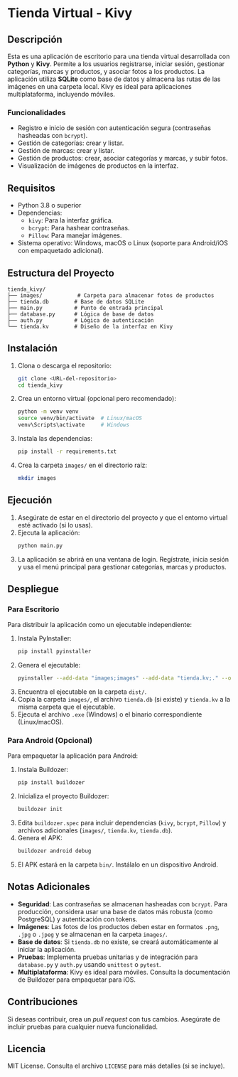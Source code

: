 # Tienda Virtual - Kivy

## Descripción
Esta es una aplicación de escritorio para una tienda virtual desarrollada con **Python** y **Kivy**. Permite a los usuarios registrarse, iniciar sesión, gestionar categorías, marcas y productos, y asociar fotos a los productos. La aplicación utiliza **SQLite** como base de datos y almacena las rutas de las imágenes en una carpeta local. Kivy es ideal para aplicaciones multiplataforma, incluyendo móviles.

### Funcionalidades
- Registro e inicio de sesión con autenticación segura (contraseñas hasheadas con `bcrypt`).
- Gestión de categorías: crear y listar.
- Gestión de marcas: crear y listar.
- Gestión de productos: crear, asociar categorías y marcas, y subir fotos.
- Visualización de imágenes de productos en la interfaz.

## Requisitos
- Python 3.8 o superior
- Dependencias:
  - `kivy`: Para la interfaz gráfica.
  - `bcrypt`: Para hashear contraseñas.
  - `Pillow`: Para manejar imágenes.
- Sistema operativo: Windows, macOS o Linux (soporte para Android/iOS con empaquetado adicional).

## Estructura del Proyecto
```
tienda_kivy/
├── images/           # Carpeta para almacenar fotos de productos
├── tienda.db        # Base de datos SQLite
├── main.py          # Punto de entrada principal
├── database.py      # Lógica de base de datos
├── auth.py          # Lógica de autenticación
└── tienda.kv        # Diseño de la interfaz en Kivy
```

## Instalación
1. Clona o descarga el repositorio:
   ```bash
   git clone <URL-del-repositorio>
   cd tienda_kivy
   ```
2. Crea un entorno virtual (opcional pero recomendado):
   ```bash
   python -m venv venv
   source venv/bin/activate  # Linux/macOS
   venv\Scripts\activate     # Windows
   ```
3. Instala las dependencias:
   ```bash
   pip install -r requirements.txt
   ```
4. Crea la carpeta `images/` en el directorio raíz:
   ```bash
   mkdir images
   ```

## Ejecución
1. Asegúrate de estar en el directorio del proyecto y que el entorno virtual esté activado (si lo usas).
2. Ejecuta la aplicación:
   ```bash
   python main.py
   ```
3. La aplicación se abrirá en una ventana de login. Regístrate, inicia sesión y usa el menú principal para gestionar categorías, marcas y productos.

## Despliegue
### Para Escritorio
Para distribuir la aplicación como un ejecutable independiente:
1. Instala PyInstaller:
   ```bash
   pip install pyinstaller
   ```
2. Genera el ejecutable:
   ```bash
   pyinstaller --add-data "images;images" --add-data "tienda.kv;." --onefile main.py
   ```
3. Encuentra el ejecutable en la carpeta `dist/`.
4. Copia la carpeta `images/`, el archivo `tienda.db` (si existe) y `tienda.kv` a la misma carpeta que el ejecutable.
5. Ejecuta el archivo `.exe` (Windows) o el binario correspondiente (Linux/macOS).

### Para Android (Opcional)
Para empaquetar la aplicación para Android:
1. Instala Buildozer:
   ```bash
   pip install buildozer
   ```
2. Inicializa el proyecto Buildozer:
   ```bash
   buildozer init
   ```
3. Edita `buildozer.spec` para incluir dependencias (`kivy`, `bcrypt`, `Pillow`) y archivos adicionales (`images/`, `tienda.kv`, `tienda.db`).
4. Genera el APK:
   ```bash
   buildozer android debug
   ```
5. El APK estará en la carpeta `bin/`. Instálalo en un dispositivo Android.

## Notas Adicionales
- **Seguridad**: Las contraseñas se almacenan hasheadas con `bcrypt`. Para producción, considera usar una base de datos más robusta (como PostgreSQL) y autenticación con tokens.
- **Imágenes**: Las fotos de los productos deben estar en formatos `.png`, `.jpg` o `.jpeg` y se almacenan en la carpeta `images/`.
- **Base de datos**: Si `tienda.db` no existe, se creará automáticamente al iniciar la aplicación.
- **Pruebas**: Implementa pruebas unitarias y de integración para `database.py` y `auth.py` usando `unittest` o `pytest`.
- **Multiplataforma**: Kivy es ideal para móviles. Consulta la documentación de Buildozer para empaquetar para iOS.

## Contribuciones
Si deseas contribuir, crea un *pull request* con tus cambios. Asegúrate de incluir pruebas para cualquier nueva funcionalidad.

## Licencia
MIT License. Consulta el archivo `LICENSE` para más detalles (si se incluye).